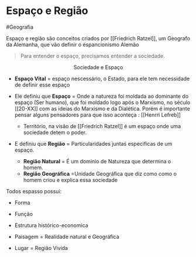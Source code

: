 # Espaço e Região
#Geografia

Espaço e região são conceitos criados por [[Friedrich Ratzel]], um Geografo da Alemanha, que vão definir o espancionismo Alemão

> Para entender o espaço, precisamos entender a sociedade. 

<p style="text-align: center" > Sociedade e  Espaço </p>

* **Espaço Vital** = espaço nescessário, o Estado, para ele tem necessidade de definir esse espaço

* Ele definiu que **Espaço** = Onde a natureza foi moldada ao dominante do espaço (Ser humano), que foi moldado logo após o Marxismo, no século [[20-XX]] com as ideias do Marxismo e da Dialética. Porém é importante pensar alguns pensadores para que isso aconteça :   [[Henrri Lefreb]]
	* Território, na visão de [[Friedrich Ratzel]] é um espaço onde uma sociedade detem o poder.
* E definiu que **Região** = Particularidades juntas especificas de um espaço.
	* **Região Natural** = É um dominio de Natureza que determina o homem.
	* **Região Geográfica** =Unidade Geográfica que diz como como o homem criou e explica essa sociedade 

Todos espasso possui:
* Forma
* Função
* Estrutura histórico-economica

* Paisagem = Realidade natural e Geográfica
* Lugar = Região Vivida
